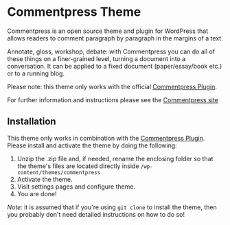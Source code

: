 Commentpress Theme
==================

Commentpress is an open source theme and plugin for WordPress that allows readers to comment paragraph by paragraph in the margins of a text.

Annotate, gloss, workshop, debate: with Commentpress you can do all of these things on a finer-grained level, turning a document into a conversation. It can be applied to a fixed document (paper/essay/book etc.) or to a running blog.

Please note: this theme only works with the official [Commentpress Plugin](https://github.com/IFBook/CommentPressPlugin).

For further information and instructions please see the [Commentpress site](http://www.futureofthebook.org/commentpress/)

## Installation ##

This theme only works in combination with the [Commentpress Plugin](https://github.com/IFBook/CommentPressPlugin). Please install and activate the theme by doing the following:

1. Unzip the .zip file and, if needed, rename the enclosing folder so that the theme's files are located directly inside `/wp-content/themes/commentpress`
2. Activate the theme.
3. Visit settings pages and configure theme.
4. You are done!

_Note:_ it is assumed that if you're using `git clone` to install the theme, then you probably don't need detailed instructions on how to do so!
